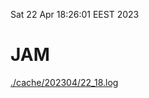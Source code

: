 Sat 22 Apr 18:26:01 EEST 2023
# JAM
<a href='./cache/202304/22_18.log'>./cache/202304/22_18.log</a>
